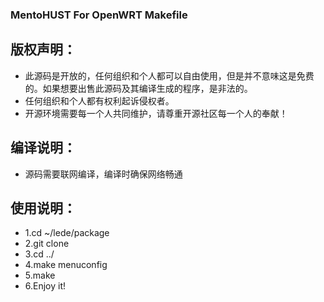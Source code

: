### MentoHUST For OpenWRT Makefile
## 版权声明：
* 此源码是开放的，任何组织和个人都可以自由使用，但是并不意味这是免费的。如果想要出售此源码及其编译生成的程序，是非法的。
* 任何组织和个人都有权利起诉侵权者。
* 开源环境需要每一个人共同维护，请尊重开源社区每一个人的奉献！
## 编译说明：
* 源码需要联网编译，编译时确保网络畅通
## 使用说明：
* 1.cd ~/lede/package
* 2.git clone
* 3.cd ../
* 4.make menuconfig
* 5.make
* 6.Enjoy it!
